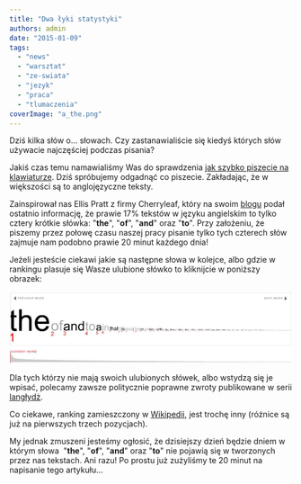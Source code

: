 ```yaml
---
title: "Dwa łyki statystyki"
authors: admin
date: "2015-01-09"
tags:
  - "news"
  - "warsztat"
  - "ze-swiata"
  - "jezyk"
  - "praca"
  - "tlumaczenia"
coverImage: "a_the.png"
---
```


Dziś kilka słów o... słowach. Czy zastanawialiście się kiedyś których słów
używacie najczęściej podczas pisania?

<!--truncate-->

Jakiś czas temu namawialiśmy Was do sprawdzenia
[jak szybko piszecie na klawiaturze](http://techwriter.pl/umiesz-pisac/). Dziś
spróbujemy odgadnąć co piszecie. Zakładając, że w większości są to anglojęzyczne
teksty.

Zainspirował nas Ellis Pratt z firmy Cherryleaf, który na swoim
[blogu](http://www.cherryleaf.com/blog/2014/12/the-four-common-words-that-account-for-19-minutes-of-a-typical-technical-communicators-day/) podał
ostatnio informację, że prawie 17% tekstów w języku angielskim to tylko cztery
krótkie słówka: "**the**", "**of**", "**and**" oraz "**to**". Przy założeniu, że
piszemy przez połowę czasu naszej pracy pisanie tylko tych czterech słów zajmuje
nam podobno prawie 20 minut każdego dnia!

Jeżeli jesteście ciekawi jakie są następne słowa w kolejce, albo gdzie w
rankingu plasuje się Wasze ulubione słówko to kliknijcie w poniższy obrazek:

[![the_of_and_to](images/the_of_and_to.jpg)](http://www.wordcount.org/main.php)

Dla tych którzy nie mają swoich ulubionych słówek, albo wstydzą się je wpisać,
polecamy zawsze politycznie poprawne zwroty publikowane w serii
[langłydż](http://techwriter.pl/category/langlydz/).

Co ciekawe, ranking zamieszczony w
[Wikipedii](http://en.wikipedia.org/wiki/Most_common_words_in_English), jest
trochę inny (różnice są już na pierwszych trzech pozycjach).

My jednak zmuszeni jesteśmy ogłosić, że dzisiejszy dzień będzie dniem w którym
słowa  "**the**", "**of**", "**and**" oraz "**to**" nie pojawią się w tworzonych
przez nas tekstach. Ani razu! Po prostu już zużyliśmy te 20 minut na napisanie
tego artykułu...
